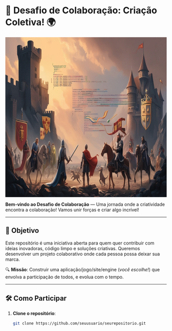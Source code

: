 # 🚀 Desafio de Colaboração: Criação Coletiva! 🌍

<img align="center" height="500" src="/images/code_medieval.jpg"  />

**Bem-vindo ao Desafio de Colaboração** — Uma jornada onde a criatividade encontra a colaboração! Vamos unir forças e criar algo incrível!

---

## 🎯 Objetivo

Este repositório é uma iniciativa aberta para quem quer contribuir com ideias inovadoras, código limpo e soluções criativas. Queremos desenvolver um projeto colaborativo onde cada pessoa possa deixar sua marca.

🔍 **Missão**: Construir uma aplicação/jogo/site/engine (*você escolhe!*) que envolva a participação de todos, e evolua com o tempo.

---

## 🛠️ Como Participar

1. **Clone o repositório**:
   ```bash
   git clone https://github.com/seuusuario/seurepositorio.git
